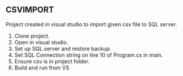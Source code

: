 ## CSVIMPORT

Project created in visual studio to import given csv file to SQL server.

1. Clone project.
2. Open in visual studio.
3. Set up SQL server and restore backup.
4. Set SQL Connection string on line 10 of Program.cs in main.
5. Ensure csv is in project folder.
6. Build and run from VS
